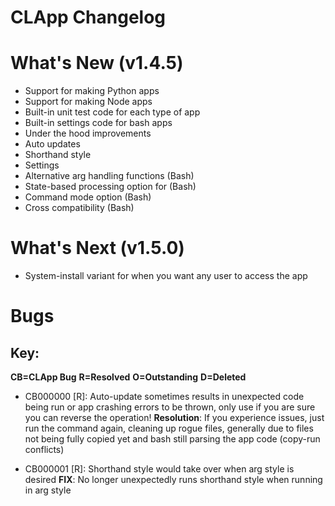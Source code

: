 # CLApp Changelog

# What's New (v1.4.5)

- Support for making Python apps
- Support for making Node apps
- Built-in unit test code for each type of app
- Built-in settings code for bash apps
- Under the hood improvements
- Auto updates
- Shorthand style
- Settings
- Alternative arg handling functions (Bash)
- State-based processing option for (Bash)
- Command mode option (Bash)
- Cross compatibility (Bash)

# What's Next (v1.5.0)

- System-install variant for when you want any user to access the app

# Bugs
## Key:
**CB=CLApp Bug**
**R=Resolved**
**O=Outstanding**
**D=Deleted**

- CB000000 [R]: Auto-update sometimes results in unexpected code being run or app crashing errors to be thrown, only use if you are sure you can reverse the operation!
            **Resolution**: If you experience issues, just run the command again, cleaning up rogue files, generally due to files not being fully copied yet and bash still parsing the app code (copy-run conflicts)

- CB000001 [R]: Shorthand style would take over when arg style is desired
            **FIX**: No longer unexpectedly runs shorthand style when running in arg style
